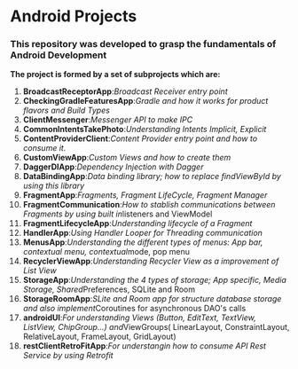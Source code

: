 # Android Projects
### This repository was developed to grasp the fundamentals of Android Development

**The project is formed by a set of subprojects which are:**

1. __BroadcastReceptorApp__:*Broadcast Receiver entry point*
1. __CheckingGradleFeaturesApp__:*Gradle and how it works for product flavors and Build Types*
1. __ClientMessenger__:*Messenger API to  make IPC*
1. __CommonIntentsTakePhoto__:*Understanding Intents Implicit, Explicit*
1. __ContentProviderClient__:*Content Provider entry point and how to consume it.*
1. __CustomViewApp__:*Custom Views and how to create them*
1. __DaggerDIApp__:*Dependency Injection with Dagger*
1. __DataBindingApp__:*Data binding library; how to replace findViewById by using this library*
1. __FragmentApp__:*Fragments, Fragment LifeCycle, Fragment Manager*
1. __FragmentCommunication__:*How to stablish communications between Fragments by using built in*listeners and ViewModel
1. __FragmentLifecycleApp__:*Understanding lifecycle of a Fragment*
1. __HandlerApp__:*Using Handler Looper for Threading communication*
1. __MenusApp__:*Understanding the different types of menus: App bar, contextual menu, contextual*mode, pop menu
1. __RecyclerViewApp__:*Understanding Recycler View as a improvement of List View*
1. __StorageApp__:*Understanding the 4 types of storage; App specific, Media Storage, Shared*Preferences, SQLite and Room
1. __StorageRoomApp__:*SLite and Room app for structure database storage and also implement*Coroutines for asynchronous DAO's calls
1. __androidUI__:*For understanding Views (Button, EditText, TextView, ListView, ChipGroup...) and*ViewGroups( LinearLayout, ConstraintLayout, RelativeLayout, FrameLayout, GridLayout)
1. __restClientRetroFitApp__:*For understangin how to consume API Rest Service by using Retrofit*
